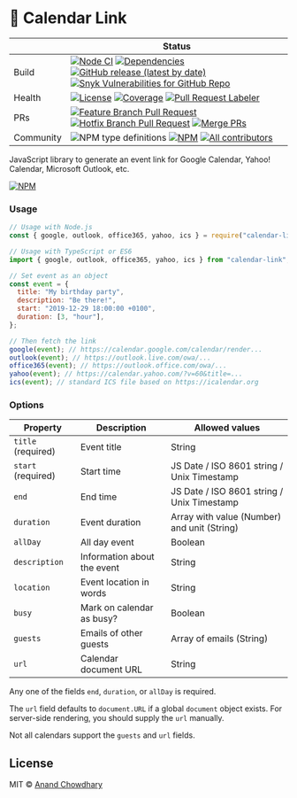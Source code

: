 # 📅 Calendar Link

<!-- prettier-ignore-start -->
|   | Status |
| - | - |
| Build | [![Node CI](https://github.com/AnandChowdhary/calendar-link/workflows/Node%20CI/badge.svg)](https://github.com/AnandChowdhary/calendar-link/actions?query=workflow%3A%22Node+CI%22) [![Dependencies](https://img.shields.io/librariesio/github/AnandChowdhary/calendar-link)](https://libraries.io/github/AnandChowdhary/calendar-link) [![GitHub release (latest by date)](https://img.shields.io/github/v/release/AnandChowdhary/calendar-link)](https://github.com/AnandChowdhary/calendar-link/releases) [![Snyk Vulnerabilities for GitHub Repo](https://img.shields.io/snyk/vulnerabilities/github/AnandChowdhary/calendar-link)](https://snyk.io/test/github/AnandChowdhary/calendar-link) |
| Health | [![License](https://img.shields.io/github/license/anandchowdhary/calendar-link.svg)](https://github.com/AnandChowdhary/calendar-link/blob/master/LICENSE) [![Coverage](https://img.shields.io/coveralls/github/AnandChowdhary/calendar-link)](https://coveralls.io/github/AnandChowdhary/calendar-link) [![Pull Request Labeler](https://github.com/AnandChowdhary/calendar-link/workflows/Pull%20Request%20Labeler/badge.svg)](https://github.com/AnandChowdhary/calendar-link/actions?query=workflow%3A%22Pull+Request+Labeler%22) |
| PRs | [![Feature Branch Pull Request](https://github.com/AnandChowdhary/calendar-link/workflows/Feature%20Branch%20Pull%20Request/badge.svg)](https://github.com/AnandChowdhary/calendar-link/actions?query=workflow%3A%22Feature+Branch+Pull+Request%22) [![Hotfix Branch Pull Request](https://github.com/AnandChowdhary/calendar-link/workflows/Hotfix%20Branch%20Pull%20Request/badge.svg)](https://github.com/AnandChowdhary/calendar-link/actions?query=workflow%3A%22Hotfix+Branch+Pull+Request%22) [![Merge PRs](https://github.com/AnandChowdhary/calendar-link/workflows/Merge%20PRs/badge.svg)](https://github.com/AnandChowdhary/calendar-link/actions?query=workflow%3A%22Merge+PRs%22) |
| Community | ![NPM type definitions](https://img.shields.io/npm/types/calendar-link.svg) [![NPM](https://img.shields.io/npm/v/calendar-link.svg)](https://www.npmjs.com/package/calendar-link) [![All contributors](https://img.shields.io/badge/all_contributors-2-orange.svg)](#contributors) |
<!-- prettier-ignore-end -->

JavaScript library to generate an event link for Google Calendar, Yahoo!
Calendar, Microsoft Outlook, etc.

[![NPM](https://nodei.co/npm/calendar-link.png)](https://npm.im/calendar-link/)

### Usage

```js
// Usage with Node.js
const { google, outlook, office365, yahoo, ics } = require("calendar-link");

// Usage with TypeScript or ES6
import { google, outlook, office365, yahoo, ics } from "calendar-link";

// Set event as an object
const event = {
  title: "My birthday party",
  description: "Be there!",
  start: "2019-12-29 18:00:00 +0100",
  duration: [3, "hour"],
};

// Then fetch the link
google(event); // https://calendar.google.com/calendar/render...
outlook(event); // https://outlook.live.com/owa/...
office365(event); // https://outlook.office.com/owa/...
yahoo(event); // https://calendar.yahoo.com/?v=60&title=...
ics(event); // standard ICS file based on https://icalendar.org
```

### Options

| Property           | Description                 | Allowed values                              |
| ------------------ | --------------------------- | ------------------------------------------- |
| `title` (required) | Event title                 | String                                      |
| `start` (required) | Start time                  | JS Date / ISO 8601 string / Unix Timestamp  |
| `end`              | End time                    | JS Date / ISO 8601 string / Unix Timestamp  |
| `duration`         | Event duration              | Array with value (Number) and unit (String) |
| `allDay`           | All day event               | Boolean                                     |
| `description`      | Information about the event | String                                      |
| `location`         | Event location in words     | String                                      |
| `busy`             | Mark on calendar as busy?   | Boolean                                     |
| `guests`           | Emails of other guests      | Array of emails (String)                    |
| `url`              | Calendar document URL       | String                                      |

Any one of the fields `end`, `duration`, or `allDay` is required.

The `url` field defaults to `document.URL` if a global `document` object exists. For server-side rendering, you should supply the `url` manually.

Not all calendars support the `guests` and `url` fields.

## License

MIT © [Anand Chowdhary](https://anandchowdhary.com/?utm_source=github&utm_medium=calendar-link&utm_campaign=readme)
